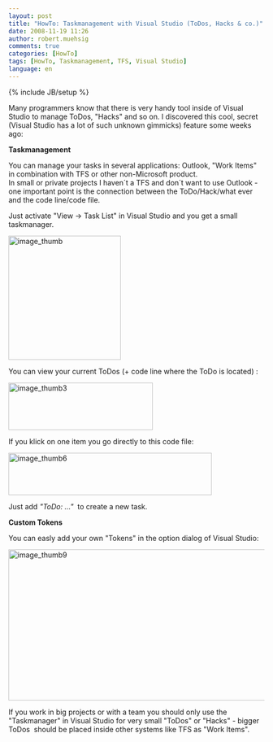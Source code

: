 ```yaml
---
layout: post
title: "HowTo: Taskmanagement with Visual Studio (ToDos, Hacks & co.)"
date: 2008-11-19 11:26
author: robert.muehsig
comments: true
categories: [HowTo]
tags: [HowTo, Taskmanagement, TFS, Visual Studio]
language: en
---
```

{% include JB/setup %}
<p>Many programmers know that there is very handy tool inside of Visual Studio to manage ToDos, &quot;Hacks&quot; and so on. I discovered this cool, secret (Visual Studio has a lot of such unknown gimmicks) feature some weeks ago: </p>
<p><strong>Taskmanagement</strong></p>
<p>You can manage your tasks in several applications: Outlook, &quot;Work Items&quot; in combination with TFS or other non-Microsoft product.    <br />In small or private projects I haven&#180;t a TFS and don&#180;t want to use Outlook - one important point is the connection between the ToDo/Hack/what ever and the code line/code file. </p>
<p>Just activate &quot;View -&gt; Task List&quot; in Visual Studio and you get a small taskmanager.</p>
<p><a href="{{BASE_PATH}}/assets/wp-images-en/image-thumb34.png"><img style="border-top-width: 0px; border-left-width: 0px; border-bottom-width: 0px; border-right-width: 0px" height="244" alt="image_thumb" src="{{BASE_PATH}}/assets/wp-images-en/image-thumb-thumb.png" width="221" border="0" /></a> </p>
<p>You can view your current ToDos (+ code line where the ToDo is located) :</p>
<p><a href="{{BASE_PATH}}/assets/wp-images-en/image-thumb35.png"><img style="border-top-width: 0px; border-left-width: 0px; border-bottom-width: 0px; border-right-width: 0px" height="93" alt="image_thumb3" src="{{BASE_PATH}}/assets/wp-images-en/image-thumb3-thumb.png" width="284" border="0" /></a> </p>
<p>If you klick on one item you go directly to this code file:</p>
<p><a href="{{BASE_PATH}}/assets/wp-images-en/image-thumb61.png"><img style="border-top-width: 0px; border-left-width: 0px; border-bottom-width: 0px; border-right-width: 0px" height="83" alt="image_thumb6" src="{{BASE_PATH}}/assets/wp-images-en/image-thumb6-thumb.png" width="400" border="0" /></a> </p>
<p>Just add <em>&quot;ToDo: ...&quot;</em>&#160; to create a new task.</p>
<p><strong>Custom Tokens</strong></p>
<p>You can easly add your own &quot;Tokens&quot; in the option dialog of Visual Studio:</p>
<p><a href="{{BASE_PATH}}/assets/wp-images-en/image-thumb91.png"><img style="border-top-width: 0px; border-left-width: 0px; border-bottom-width: 0px; border-right-width: 0px" height="297" alt="image_thumb9" src="{{BASE_PATH}}/assets/wp-images-en/image-thumb9-thumb.png" width="507" border="0" /></a> </p>
<p>If you work in big projects or with a team you should only use the &quot;Taskmanager&quot; in Visual Studio for very small &quot;ToDos&quot; or &quot;Hacks&quot; - bigger ToDos&#160; should be placed inside other systems like TFS as &quot;Work Items&quot;.</p>
